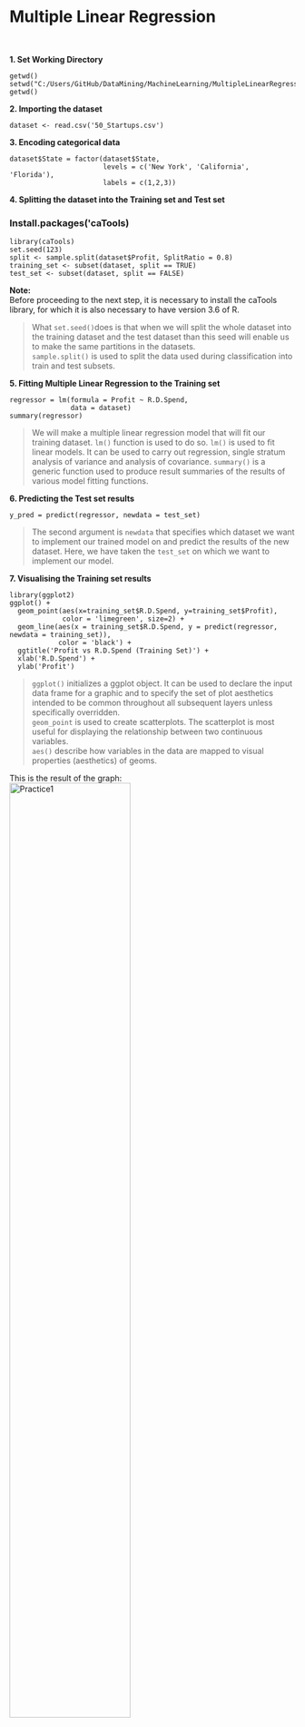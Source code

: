 # Multiple Linear Regression 
<br>

**1. Set Working Directory**  
~~~
getwd()
setwd("C:/Users/GitHub/DataMining/MachineLearning/MultipleLinearRegression")
getwd()
~~~

**2. Importing the dataset**
~~~
dataset <- read.csv('50_Startups.csv')
~~~
**3. Encoding categorical data**
~~~
dataset$State = factor(dataset$State,
                       levels = c('New York', 'California', 'Florida'),
                       labels = c(1,2,3))
~~~

**4. Splitting the dataset into the Training set and Test set**
### Install.packages('caTools)
~~~
library(caTools)
set.seed(123)
split <- sample.split(dataset$Profit, SplitRatio = 0.8)
training_set <- subset(dataset, split == TRUE)
test_set <- subset(dataset, split == FALSE)
~~~
**Note:**  
Before proceeding to the next step, it is necessary to install the caTools library, for which it is also necessary to have version 3.6 of R.  

> What `set.seed()`does is that when we will split the whole dataset into the training dataset and the test dataset than this seed will enable us to make the same partitions in the datasets.  
> `sample.split()` is used to split the data used during classification into train and test subsets.

**5. Fitting Multiple Linear Regression to the Training set**
~~~
regressor = lm(formula = Profit ~ R.D.Spend,
               data = dataset)
summary(regressor) 
~~~
> We will make a multiple linear regression model that will fit our training dataset. `lm()` function is used to do so. 
> `lm()` is used to fit linear models. It can be used to carry out regression, single stratum analysis of variance and analysis of covariance.
> `summary()` is a generic function used to produce result summaries of the results of various model fitting functions.

**6. Predicting the Test set results**
~~~
y_pred = predict(regressor, newdata = test_set) 
~~~
> The second argument is `newdata` that specifies which dataset we want to implement our trained model on and predict the results of the new dataset. Here, we have taken the `test_set` on which we want to implement our model.

**7. Visualising the Training set results**
~~~
library(ggplot2)
ggplot() +
  geom_point(aes(x=training_set$R.D.Spend, y=training_set$Profit),
             color = 'limegreen', size=2) +
  geom_line(aes(x = training_set$R.D.Spend, y = predict(regressor, newdata = training_set)),
            color = 'black') +
  ggtitle('Profit vs R.D.Spend (Training Set)') +
  xlab('R.D.Spend') +
  ylab('Profit')
  ~~~
> `ggplot()` initializes a ggplot object. It can be used to declare the input data frame for a graphic and to specify the set of plot aesthetics intended to be common throughout all subsequent layers unless specifically overridden.  
> `geom_point` is used to create scatterplots. The scatterplot is most useful for displaying the relationship between two continuous variables.  
> `aes()` describe how variables in the data are mapped to visual properties (aesthetics) of geoms.

This is the result of the graph:  
<img src="" 
alt="Practice1" width="65%">  

**8. Visualising the Test set results**
~~~
ggplot() +
  geom_point(aes(x=test_set$R.D.Spend, y=test_set$Profit),
             color = 'forestgreen', size=2) +
  geom_line(aes(x = training_set$R.D.Spend, y = predict(regressor, newdata = training_set)),
            color = 'black') +
  ggtitle('Profit vs R.D.Spend (Test Set)') +
  xlab('R.D.Spend') +
  ylab('Profit')
~~~
> The previous step is repeated, only in this case the data used to make the predictions comes from the training set.  

This is the result of the graph:  
<img src="" 
alt="Practice1" width="65%">  

**Conclusion:**  
